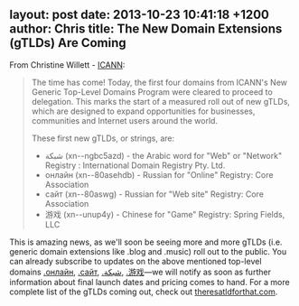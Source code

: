 layout: post
date: 2013-10-23 10:41:18 +1200
author: Chris
title: The New Domain Extensions (gTLDs) Are Coming
----

From Christine Willett - [ICANN](http://blog.icann.org/2013/10/first-new-gtlds-get-the-green-light-for-delegation/):

> The time has come! Today, the first four domains from ICANN's New Generic Top-Level Domains Program were cleared to proceed to delegation. This marks the start of a measured roll out of new gTLDs, which are designed to expand opportunities for businesses, communities and Internet users around the world.
>
> These first new gTLDs, or strings, are:
>
> + شبكة (xn--ngbc5azd) - the Arabic word for "Web" or "Network"
Registry : International Domain Registry Pty. Ltd.
> + онлайн (xn--80asehdb) - Russian for "Online"
Registry: Core Association
> + сайт (xn--80aswg) - Russian for "Web site"
Registry: Core Association
> + 游戏 (xn--unup4y) - Chinese for "Game"
Registry: Spring Fields, LLC

This is amazing news, as we'll soon be seeing more and more gTLDs (i.e. generic domain extensions like .blog and .music) roll out to the public. You can already subscribe to updates on the above mentioned top-level domains [.онлайн](https://iwantmyname.com/domains/dot-онлайн), [.сайт](https://iwantmyname.com/domains/dot-сайт), [.شبكة](https://iwantmyname.com/domains/dot-شبكة), [.游戏](https://iwantmyname.com/domains/dot-游戏)—we will notify as soon as further information about final launch dates and pricing comes to hand. For a more complete list of the gTLDs coming out, check out [theresatldforthat.com](http://theresatldforthat.com).

<!-- more -->
